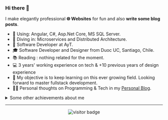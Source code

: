 ### Hi there 👋

I make elegantly professional **🌐 Websites** for fun and also **write some blog posts**.   

* 🧱   Using: Angular, C#, Asp.Net Core, MS SQL Server.
* 🔬   Diving in: Microservices and Distributed Architecture.
* 💼   Software Developer at AyT.
* 🎓   Software Developer and Designer from Duoc UC, Santiago, Chile.
* 📚   Reading : nothing related for the moment.
* 💻   3 years' working experience on tech & +10 previous years of design experience
* 🧭   My objective is to keep learning on this ever growing field. Looking forward to master fullstack development.
* ✍🏻   Personal thoughts on Programming & Tech in my [Personal Blog](https://eldritchdev.medium.com).

<details>
  <summary>Some other achievements about me</summary>
  <br>

* 💖   I love my work and life. 
* 🎉   Alumni at ZTM
<!-- * 👑   Some GitHub statistical reports:

<p align="center">
 <img align="center" src="https://github-readme-stats.vercel.app/api?username=eldritch-dev&theme=tokyonight&show_icons=true&count_private=true&include_all_commits=true&line_height=21" alt="eldritch-dev's Github Stats" /> -->
</p>
</details>
  
<hr>

<p align="center">
<img src="https://visitor-badge.laobi.icu/badge?page_id=eldritch-dev.eldritch-dev" alt="visitor badge"/>
</p>

